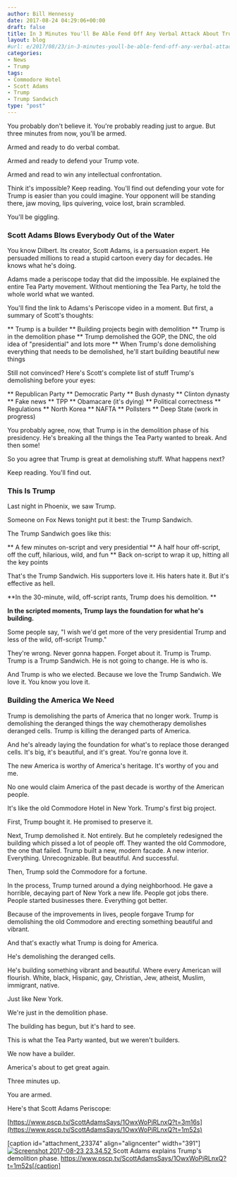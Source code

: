 ```yaml
---
author: Bill Hennessy
date: 2017-08-24 04:29:06+00:00
draft: false
title: In 3 Minutes You'll Be Able Fend Off Any Verbal Attack About Trump
layout: blog
#url: e/2017/08/23/in-3-minutes-youll-be-able-fend-off-any-verbal-attack-about-trump/
categories:
- News
- Trump
tags:
- Commodore Hotel
- Scott Adams
- Trump
- Trump Sandwich
type: "post"
---
```


You probably don't believe it. You're probably reading just to argue. But three minutes from now, you'll be armed.

Armed and ready to do verbal combat.

Armed and ready to defend your Trump vote.

Armed and read to win any intellectual confrontation.

Think it's impossible? Keep reading. You'll find out defending your vote for Trump is easier than you could imagine. Your opponent will be standing there, jaw moving, lips quivering, voice lost, brain scrambled.

You'll be giggling.



### Scott Adams Blows Everybody Out of the Water



You know Dilbert. Its creator, Scott Adams, is a persuasion expert. He persuaded millions to read a stupid cartoon every day for decades. He knows what he's doing.

Adams made a periscope today that did the impossible. He explained the entire Tea Party movement. Without mentioning the Tea Party, he told the whole world what we wanted.

You'll find the link to Adams's Periscope video in a moment. But first, a summary of Scott's thoughts:




** Trump is a builder
** Building projects begin with demolition
** Trump is in the demolition phase
** Trump demolished the GOP, the DNC, the old idea of "presidential" and lots more
** When Trump's done demolishing everything that needs to be demolished, he'll start building beautiful new things


Still not convinced? Here's Scott's complete list of stuff Trump's demolishing before your eyes:


** Republican Party
** Democratic Party
** Bush dynasty
** Clinton dynasty
** Fake news
** TPP
** Obamacare (it's dying)
** Political correctness
** Regulations
** North Korea
** NAFTA
** Pollsters
** Deep State (work in progress)


You probably agree, now, that Trump is in the demolition phase of his presidency. He's breaking all the things the Tea Party wanted to break. And then some!

So you agree that Trump is great at demolishing stuff. What happens next?

Keep reading. You'll find out.



### This Is Trump



Last night in Phoenix, we saw Trump.

Someone on Fox News tonight put it best: the Trump Sandwich.

The Trump Sandwich goes like this:




** A few minutes on-script and very presidential
** A half hour off-script, off the cuff, hilarious, wild, and fun
** Back on-script to wrap it up, hitting all the key points


That's the Trump Sandwich. His supporters love it. His haters hate it. But it's effective as hell.

**In the 30-minute, wild, off-script rants, Trump does his demolition. **

**In the scripted moments, Trump lays the foundation for what he's building.**

Some people say, "I wish we'd get more of the very presidential Trump and less of the wild, off-script Trump."

They're wrong. Never gonna happen. Forget about it. Trump is Trump. Trump is a Trump Sandwich. He is not going to change. He is who is.

And Trump is who we elected. Because we love the Trump Sandwich. We love it. You know you love it.



### Building the America We Need



Trump is demolishing the parts of America that no longer work. Trump is demolishing the deranged things the way chemotherapy demolishes deranged cells. Trump is killing the deranged parts of America.

And he's already laying the foundation for what's to replace those deranged cells. It's big, it's beautiful, and it's great. You're gonna love it.

The new America is worthy of America's heritage. It's worthy of you and me.

No one would claim America of the past decade is worthy of the American people.

It's like the old Commodore Hotel in New York. Trump's first big project.

First, Trump bought it. He promised to preserve it.

Next, Trump demolished it. Not entirely. But he completely redesigned the building which pissed a lot of people off. They wanted the old Commodore, the one that failed. Trump built a new, modern facade. A new interior. Everything. Unrecognizable. But beautiful. And successful.

Then, Trump sold the Commodore for a fortune.

In the process, Trump turned around a dying neighborhood. He gave a horrible, decaying part of New York a new life. People got jobs there. People started businesses there. Everything got better.

Because of the improvements in lives, people forgave Trump for demolishing the old Commodore and erecting something beautiful and vibrant.

And that's exactly what Trump is doing for America.

He's demolishing the deranged cells.

He's building something vibrant and beautiful. Where every American will flourish. White, black, Hispanic, gay, Christian, Jew, atheist, Muslim, immigrant, native.

Just like New York.

We're just in the demolition phase.

The building has begun, but it's hard to see.

This is what the Tea Party wanted, but we weren't builders.

We now have a builder.

America's about to get great again.

Three minutes up.

You are armed.

Here's that Scott Adams Periscope:

[https://www.pscp.tv/ScottAdamsSays/1OwxWoPjRLnxQ?t=3m16s](https://www.pscp.tv/ScottAdamsSays/1OwxWoPjRLnxQ?t=1m52s)

[caption id="attachment_23374" align="aligncenter" width="391"][![Screenshot 2017-08-23 23.34.52](https://hennessysview.com/wp-content/uploads/2017/08/Screenshot-2017-08-23-23.34.52-1.png)
](https://www.pscp.tv/ScottAdamsSays/1OwxWoPjRLnxQ?t=1m52s) Scott Adams explains Trump's demolition phase. https://www.pscp.tv/ScottAdamsSays/1OwxWoPjRLnxQ?t=1m52s[/caption]
